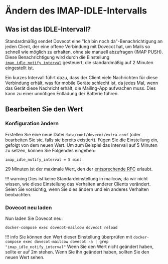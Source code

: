 # Ändern des IMAP-IDLE-Intervalls
## Was ist das IDLE-Intervall?
Standardmäßig sendet Dovecot eine "Ich bin noch da"-Benachrichtigung an jeden Client, der eine offene Verbindung mit Dovecot hat, um Mails so schnell wie möglich zu erhalten, ohne sie manuell abzufragen (IMAP PUSH). Diese Benachrichtigung wird durch die Einstellung [`imap_idle_notify_interval`](https://wiki.dovecot.org/Timeouts) gesteuert, die standardmäßig auf 2 Minuten eingestellt ist. 

Ein kurzes Intervall führt dazu, dass der Client viele Nachrichten für diese Verbindung erhält, was für mobile Geräte schlecht ist, da jedes Mal, wenn das Gerät diese Nachricht erhält, die Mailing-App aufwachen muss. Dies kann zu einer unnötigen Entladung der Batterie führen.

## Bearbeiten Sie den Wert
### Konfiguration ändern
Erstellen Sie eine neue Datei `data/conf/dovecot/extra.conf` (oder bearbeiten Sie sie, falls sie bereits existiert).
Fügen Sie die Einstellung ein, gefolgt von dem neuen Wert. Um zum Beispiel das Intervall auf 5 Minuten zu setzen, können Sie Folgendes eingeben:

```
imap_idle_notify_interval = 5 mins
```

29 Minuten ist der maximale Wert, den der [entsprechende RFC](https://tools.ietf.org/html/rfc2177) erlaubt.

!!! warning
	Dies ist keine Standardeinstellung in mailcow, da wir nicht wissen, wie diese Einstellung das Verhalten anderer Clients verändert. Seien Sie vorsichtig, wenn Sie dies ändern und ein anderes Verhalten beobachten.

### Dovecot neu laden
Nun laden Sie Dovecot neu:

```
docker-compose exec dovecot-mailcow dovecot reload
```

!!! info
	Sie können den Wert dieser Einstellung überprüfen mit 
	```
	docker-compose exec dovecot-mailcow dovecot -a | grep "imap_idle_notify_interval"
	```
	Wenn Sie den Wert nicht geändert haben, sollte er auf 2m stehen. Wenn Sie ihn geändert haben, sollten Sie den neuen Wert sehen.


